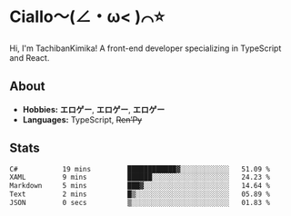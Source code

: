 # Ciallo～(∠・ω< )⌒⭐️

Hi, I'm TachibanKimika! A front-end developer specializing in TypeScript and React.

## About
- **Hobbies:** **エロゲー**, **エロゲー**, **エロゲー**
- **Languages:** TypeScript, ~~Ren’Py~~

## Stats
<!--START_SECTION:waka-->

```txt
C#           19 mins         ████████████▓░░░░░░░░░░░░   51.09 %
XAML         9 mins          ██████░░░░░░░░░░░░░░░░░░░   24.23 %
Markdown     5 mins          ███▓░░░░░░░░░░░░░░░░░░░░░   14.64 %
Text         2 mins          █▒░░░░░░░░░░░░░░░░░░░░░░░   05.89 %
JSON         0 secs          ▒░░░░░░░░░░░░░░░░░░░░░░░░   01.83 %
```

<!--END_SECTION:waka-->

<!-- ![Metrics](https://metrics.lecoq.io/TachibanaKimika?template=classic&base.activity=0&base.community=0&base.repositories=0&languages=1&isocalendar=1&isocalendar.duration=half-year&languages.limit=8&languages.sections=most-used&languages.colors=github&languages.threshold=0%25&languages.indepth=false&languages.recent.load=300&languages.recent.days=14&config.timezone=Asia%2FShanghai)
 -->

